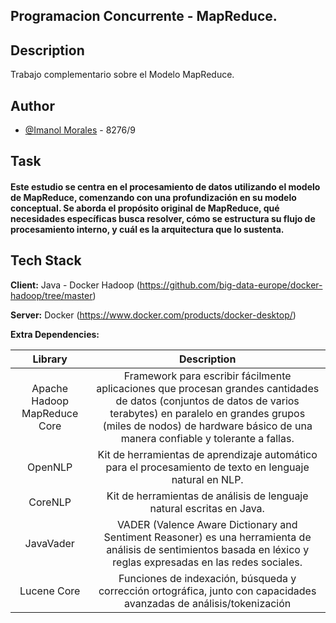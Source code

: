 ## Programacion Concurrente - MapReduce.

## Description 
Trabajo complementario sobre el Modelo MapReduce.

## Author
- [@Imanol Morales](https://www.github.com/imrod22) - 8276/9

## Task
#### Este estudio se centra en el procesamiento de datos utilizando el modelo de MapReduce, comenzando con una profundización en su modelo conceptual. Se aborda el propósito original de MapReduce, qué necesidades específicas busca resolver, cómo se estructura su flujo de procesamiento interno, y cuál es la arquitectura que lo sustenta. 

## Tech Stack
**Client:** Java - Docker Hadoop (https://github.com/big-data-europe/docker-hadoop/tree/master)

**Server:** Docker (https://www.docker.com/products/docker-desktop/)

**Extra Dependencies:**

| Library | Description |
| :---:  | :---: |
|Apache Hadoop MapReduce Core | Framework para escribir fácilmente aplicaciones que procesan grandes cantidades de datos (conjuntos de datos de varios terabytes) en paralelo en grandes grupos (miles de nodos) de hardware básico de una manera confiable y tolerante a fallas. |
|OpenNLP | Kit de herramientas de aprendizaje automático para el procesamiento de texto en lenguaje natural en NLP. |
|CoreNLP | Kit de herramientas de análisis de lenguaje natural escritas en Java. |
|JavaVader | VADER (Valence Aware Dictionary and Sentiment Reasoner) es una herramienta de análisis de sentimientos basada en léxico y reglas expresadas en las redes sociales.|
| Lucene Core |  Funciones de indexación, búsqueda y corrección ortográfica, junto con capacidades avanzadas de análisis/tokenización |
